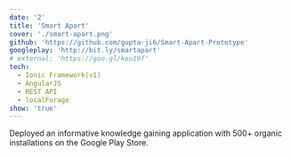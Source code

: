 ```yaml
---
date: '2'
title: 'Smart Apart'
cover: './smart-apart.png'
github: 'https://github.com/gupta-ji6/Smart-Apart-Prototype'
googleplay: 'http://bit.ly/smartapart'
# external: 'https://goo.gl/keu19f'
tech:
  - Ionic Framework(v1)
  - AngularJS
  - REST API
  - localForage
show: 'true'
---
```


Deployed an informative knowledge gaining application with 500+ organic installations on the Google Play Store.
